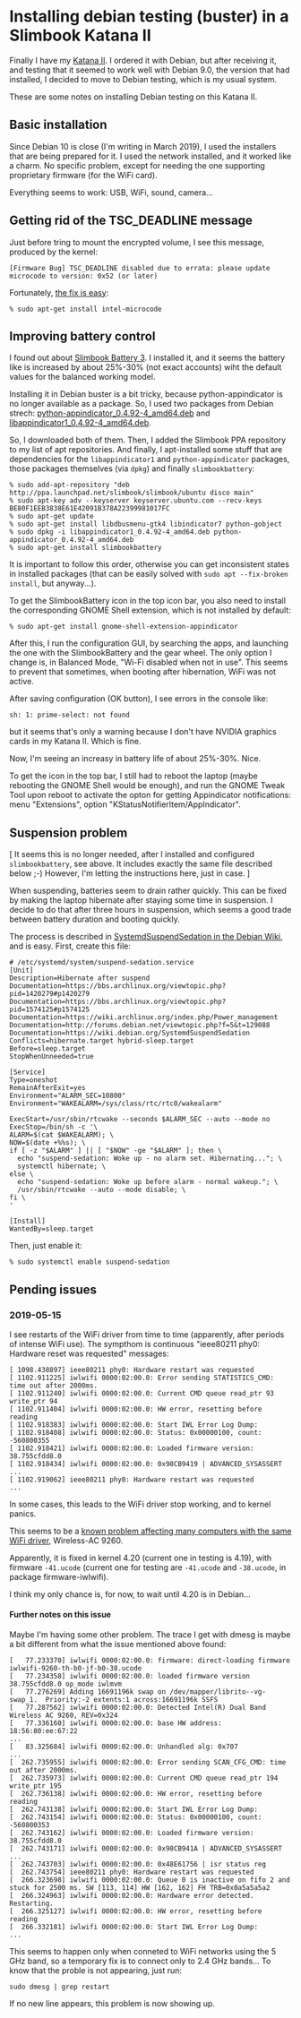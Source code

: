 # Installing debian testing (buster) in a Slimbook Katana II

Finally I have my [Katana II](https://slimbook.es/en/katana-ii-the-ultrabook-aluminum).
I ordered it with Debian, but after receiving it, and testing that it
seemed to work well with Debian 9.0, the version that had installed,
I decided to move to Debian testing, which is my usual system.

These are some notes on installing Debian testing on this Katana II.

## Basic installation

Since Debian 10 is close (I'm writing in March 2019),
I used the installers that are being prepared for it.
I used the network installed, and it worked like a charm.
No specific problem, except for needing the one supporting
proprietary firmware (for the WiFi card).

Everything seems to work: USB, WiFi, sound, camera...

## Getting rid of the TSC_DEADLINE message

Just before tring to mount the encrypted volume, I see this message,
produced by the kernel:

```
[Firmware Bug] TSC_DEADLINE disabled due to errata: please update
microcode to version: 0x52 (or later)
```

Fortunately, [the fix is easy](https://unix.stackexchange.com/questions/410854/tsc-deadline-disabled-due-to-errata#410873):

```
% sudo apt-get install intel-microcode
```


## Improving battery control

I found out about
[Slimbook Battery 3](https://slimbook.es/en/tutoriales/aplicaciones-slimbook/398-slimbook-battery-3-application-for-optimize-battery-of-your-laptop). I installed it, and it seems the battery like is increased by about 25%-30% (not exact accounts) wiht the default values for the balanced working model.

Installing it in Debian buster is a bit tricky, because python-appindicator is no longer available as a package. So, I used two packages from Debian strech: [python-appindicator_0.4.92-4_amd64.deb](http://ftp.de.debian.org/debian/pool/main/liba/libappindicator/python-appindicator_0.4.92-4_amd64.deb) and [libappindicator1_0.4.92-4_amd64.deb](http://ftp.de.debian.org/debian/pool/main/liba/libappindicator/libappindicator1_0.4.92-4_amd64.deb).

So, I downloaded both of them. Then, I added the Slimbook PPA repository to my list of apt repositories. And finally, I apt-installed some stuff that are dependencies for the `libappindicator1` and `python-appindicator` packages, those packages themselves (via `dpkg`) and finally `slimbookbattery`:

```
% sudo add-apt-repository "deb http://ppa.launchpad.net/slimbook/slimbook/ubuntu disco main"
% sudo apt-key adv --keyserver keyserver.ubuntu.com --recv-keys BE80F1EEB3838E61E42091B378A22399981017FC
% sudo apt-get update
% sudo apt-get install libdbusmenu-gtk4 libindicator7 python-gobject
% sudo dpkg -i libappindicator1_0.4.92-4_amd64.deb python-appindicator_0.4.92-4_amd64.deb
% sudo apt-get install slimbookbattery
```

It is important to follow this order, otherwise you can get inconsistent states in installed packages (that can be easily solved with `sudo apt --fix-broken install`, but anyway...).

To get the SlimbookBattery icon in the top icon bar, you also need to install the corresponding GNOME Shell extension, which is not installed by default:

```
% sudo apt-get install gnome-shell-extension-appindicator
```

After this, I run the configuration GUI, by searching the apps, and launching the one with the SlimbookBattery and the gear wheel.
The only option I change is, in Balanced Mode, "Wi-Fi disabled when not in use".
This seems to prevent that sometimes, when booting after hibernation, WiFi was not active.

After saving configuration (OK button), I see errors in the console like:

```
sh: 1: prime-select: not found
```

but it seems that's only a warning because I don't have NVIDIA graphics cards in my Katana II. Which is fine.

Now, I'm seeing an increasy in battery life of about 25%-30%. Nice.

To get the icon in the top bar, I still had to reboot the laptop (maybe rebooting the GNOME Shell would be enough), and run the GNOME Tweak Tool upon reboot to activate the opton for getting Appindicator notifications: menu "Extensions", option "KStatusNotifierItem/AppIndicator".

## Suspension problem

[ It seems this is no longer needed, after I installed and configured
`slimbookbattery`, see above. It includes exactly the same file
described below ;-) However, I'm letting the instructions here, just in case. ]

When suspending, batteries seem to drain rather quickly.
This can be fixed by making the laptop hibernate after staying
some time in suspension. I decide to do that after three hours in
suspension, which seems a good trade between battery duration and
booting quickly.

The process is described in
[SystemdSuspendSedation in the Debian Wiki](https://wiki.debian.org/SystemdSuspendSedation), and is easy. First, create this file:

```
# /etc/systemd/system/suspend-sedation.service
[Unit]
Description=Hibernate after suspend
Documentation=https://bbs.archlinux.org/viewtopic.php?pid=1420279#p1420279
Documentation=https://bbs.archlinux.org/viewtopic.php?pid=1574125#p1574125
Documentation=https://wiki.archlinux.org/index.php/Power_management
Documentation=http://forums.debian.net/viewtopic.php?f=5&t=129088
Documentation=https://wiki.debian.org/SystemdSuspendSedation
Conflicts=hibernate.target hybrid-sleep.target
Before=sleep.target
StopWhenUnneeded=true

[Service]
Type=oneshot
RemainAfterExit=yes
Environment="ALARM_SEC=10800"
Environment="WAKEALARM=/sys/class/rtc/rtc0/wakealarm"

ExecStart=/usr/sbin/rtcwake --seconds $ALARM_SEC --auto --mode no
ExecStop=/bin/sh -c '\
ALARM=$(cat $WAKEALARM); \
NOW=$(date +%%s); \
if [ -z "$ALARM" ] || [ "$NOW" -ge "$ALARM" ]; then \
  echo "suspend-sedation: Woke up - no alarm set. Hibernating..."; \
  systemctl hibernate; \
else \
  echo "suspend-sedation: Woke up before alarm - normal wakeup."; \
  /usr/sbin/rtcwake --auto --mode disable; \
fi \
'

[Install]
WantedBy=sleep.target
```

Then, just enable it:

```
% sudo systemctl enable suspend-sedation
```


## Pending issues

### 2019-05-15

I see restarts of the WiFi driver from time to time
(apparently, after periods of intense WiFi use).
The sympthom is continuous "ieee80211 phy0: Hardware reset was requested"
messages:

```
[ 1098.438897] ieee80211 phy0: Hardware restart was requested
[ 1102.911225] iwlwifi 0000:02:00.0: Error sending STATISTICS_CMD: time out after 2000ms.
[ 1102.911240] iwlwifi 0000:02:00.0: Current CMD queue read_ptr 93 write_ptr 94
[ 1102.911404] iwlwifi 0000:02:00.0: HW error, resetting before reading
[ 1102.918383] iwlwifi 0000:02:00.0: Start IWL Error Log Dump:
[ 1102.918408] iwlwifi 0000:02:00.0: Status: 0x00000100, count: -560800355
[ 1102.918421] iwlwifi 0000:02:00.0: Loaded firmware version: 38.755cfdd8.0
[ 1102.918434] iwlwifi 0000:02:00.0: 0x98CB9419 | ADVANCED_SYSASSERT
...
[ 1102.919062] ieee80211 phy0: Hardware restart was requested
...
```

In some cases, this leads to the WiFi driver stop working, and to kernel panics.

This seems to be a [known problem affecting many computers with the same WiFi driver](https://bugzilla.kernel.org/show_bug.cgi?id=201713), Wireless-AC 9260.

Apparently, it is fixed in kernel 4.20 (current one in testing is 4.19),
with firmware `-41.ucode` (current one for testing are `-41.ucode`
and `-38.ucode`, in package firmware-iwlwifi).

I think my only chance is, for now, to wait until 4.20 is in Debian...

#### Further notes on this issue

Maybe I'm having some other problem. The trace I get with dmesg is
maybe a bit different from what the issue mentioned above found:

```
[   77.233370] iwlwifi 0000:02:00.0: firmware: direct-loading firmware iwlwifi-9260-th-b0-jf-b0-38.ucode
[   77.234358] iwlwifi 0000:02:00.0: loaded firmware version 38.755cfdd8.0 op_mode iwlmvm
[   77.276269] Adding 16691196k swap on /dev/mapper/librito--vg-swap_1.  Priority:-2 extents:1 across:16691196k SSFS
[   77.287562] iwlwifi 0000:02:00.0: Detected Intel(R) Dual Band Wireless AC 9260, REV=0x324
[   77.336160] iwlwifi 0000:02:00.0: base HW address: 18:56:80:ee:67:22
...
[   83.325684] iwlwifi 0000:02:00.0: Unhandled alg: 0x707
...
[  262.735955] iwlwifi 0000:02:00.0: Error sending SCAN_CFG_CMD: time out after 2000ms.
[  262.735973] iwlwifi 0000:02:00.0: Current CMD queue read_ptr 194 write_ptr 195
[  262.736138] iwlwifi 0000:02:00.0: HW error, resetting before reading
[  262.743138] iwlwifi 0000:02:00.0: Start IWL Error Log Dump:
[  262.743154] iwlwifi 0000:02:00.0: Status: 0x00000100, count: -560800353
[  262.743162] iwlwifi 0000:02:00.0: Loaded firmware version: 38.755cfdd8.0
[  262.743171] iwlwifi 0000:02:00.0: 0x98CB941A | ADVANCED_SYSASSERT
...
[  262.743703] iwlwifi 0000:02:00.0: 0x48E61756 | isr status reg
[  262.743754] ieee80211 phy0: Hardware restart was requested
[  266.323698] iwlwifi 0000:02:00.0: Queue 0 is inactive on fifo 2 and stuck for 2500 ms. SW [113, 114] HW [162, 162] FH TRB=0x0a5a5a5a2
[  266.324963] iwlwifi 0000:02:00.0: Hardware error detected. Restarting.
[  266.325127] iwlwifi 0000:02:00.0: HW error, resetting before reading
[  266.332181] iwlwifi 0000:02:00.0: Start IWL Error Log Dump:
...
```

This seems to happen only when conneted to WiFi networks using the 5 GHz
band, so a temporary fix is to connect only to 2.4 GHz bands...
To know that the proble is not appearing, just run:

```
sudo dmesg | grep restart
```

If no new line appears, this problem is now showing up.
